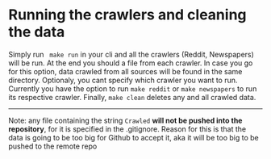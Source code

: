 # Running the crawlers and cleaning the data

Simply run ``` make run``` in your cli and all the crawlers (Reddit, Newspapers) will be run. At the end you should a file from each crawler.
In case you go for this option, data crawled from all sources will be found in the same directory.
Optionaly, you cant specify which crawler you want to run. Currently you have the option to run ```make reddit``` or ```make newspapers``` to run its respective crawler.
Finally, ```make clean``` deletes any and all crawled data. 


---


Note: any file containing the string ```Crawled``` **will not be pushed into the repository**, for it is specified in the .gitignore.
Reason for this is that the data is going to be too big for Github to accept it, aka it will be too big to be pushed to the remote repo 
